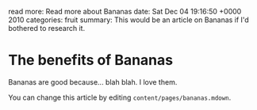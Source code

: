 read more: Read more about Bananas
date: Sat Dec 04 19:16:50 +0000 2010
categories: fruit
summary: This would be an article on Bananas if I'd bothered to research it.

#  The benefits of Bananas

Bananas are good because... blah blah.
I love them.

You can change this article by editing `content/pages/bananas.mdown`.
